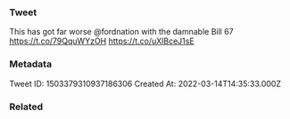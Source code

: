 ### Tweet
This has got far worse ⁦@fordnation⁩ with the damnable Bill 67 https://t.co/79QquWYzOH https://t.co/uXlBceJ1sE

### Metadata
Tweet ID: 1503379310937186306
Created At: 2022-03-14T14:35:33.000Z

### Related

